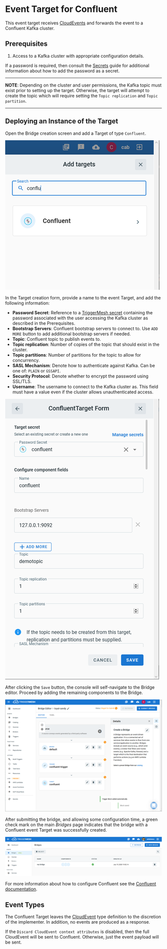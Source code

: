 
# Event Target for Confluent

This event target receives [CloudEvents][ce] and forwards the event to a Confluent Kafka cluster.

## Prerequisites

1. Access to a Kafka cluster with appropriate configuration details.

If a password is required, then consult the [Secrets](../guides/secrets.md) guide
for additional information about how to add the password as a secret.

---

**NOTE**: Depending on the cluster and user permissions, the Kafka topic must
exist prior to setting up the target. Otherwise, the target will attempt to create
the topic which will require setting the `Topic replication` and `Topic partition`.

---

## Deploying an Instance of the Target

Open the Bridge creation screen and add a Target of type `Confluent`.

![Adding a Confluent Target](../images/confluent-target/create-bridge-1.png)

In the Target creation form, provide a name to the event Target, and add the following information:

* **Password Secret**: Reference to a [TriggerMesh secret][tm-secret] containing the password associated with the user accessing the Kafka cluster as described in the Prerequisites.
* **Bootstrap Servers**: Confluent bootstrap servers to connect to. Use `ADD MORE` button to add additional bootstrap servers if needed.
* **Topic**: Confluent topic to publish events to.
* **Topic replication**: Number of copies of the topic that should exist in the cluster.
* **Topic partitions**: Number of partitions for the topic to allow for concurrency.
* **SASL Mechanism**: Denote how to authenticate against Kafka. Can be one of: `PLAIN` or `GSSAPI`.
* **Security Protocol**: Denote whether to encrypt the password using SSL/TLS.
* **Username**: The username to connect to the Kafka cluster as. This field must have a value even if the cluster allows unauthenticated access.

![Confluent Target form](../images/confluent-target/create-bridge-2.png)

After clicking the `Save` button, the console will self-navigate to the Bridge editor. Proceed by adding the remaining components to the Bridge.

![Bridge overview](../images/confluent-target/create-bridge-3.png)

After submitting the bridge, and allowing some configuration time, a green check mark on the main _Bridges_ page indicates that the bridge with a Confluent event Target was successfully created.

![Bridge status](../images/bridge-status-green.png)

For more information about how to configure Confluent see the [Confluent documentation][docs].

## Event Types

The Confluent Target leaves the [CloudEvent][ce] type definition to the discretion of
the implementer. In addition, no events are produced as a response.

If the `Discard CloudEvent context attributes` is disabled, then the full
CloudEvent will be sent to Confluent. Otherwise, just the event payload will be sent.

[ce]: https://cloudevents.io/
[ce-jsonformat]: https://github.com/cloudevents/spec/blob/v1.0/json-format.md
[tm-secret]: ../guides/secrets/
[docs]: https://docs.confluent.io/current/index.html
